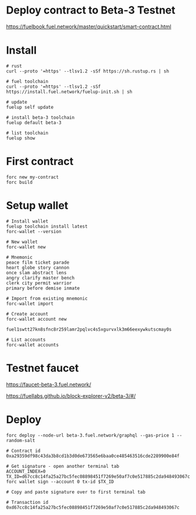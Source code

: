 # Deploy contract to Beta-3 Testnet

https://fuelbook.fuel.network/master/quickstart/smart-contract.html

# Install

```shell
# rust
curl --proto '=https' --tlsv1.2 -sSf https://sh.rustup.rs | sh

# fuel toolchain
curl --proto '=https' --tlsv1.2 -sSf https://install.fuel.network/fuelup-init.sh | sh

# update
fuelup self update

# install beta-3 toolchain
fuelup default beta-3

# list toolchain
fuelup show
```

# First contract

```shell
forc new my-contract
forc build
```

# Setup wallet

```shell
# Install wallet
fuelup toolchain install latest
forc-wallet --version

# New wallet
forc-wallet new

# Mnemonic
peace film ticket parade
heart globe story cannon
once slam abstract lens
angry clarify master bench
clerk city permit warrior
primary before demise inmate

# Import from existing mnemonic
forc-wallet import

# Create account
forc-wallet account new

fuel1swtt27kn8sfnc8r259lamr2pqlvc4s5xgurvxlk3m66eexywkutscmay0s

# List accounts
forc-wallet accounts
```

# Testnet faucet

https://faucet-beta-3.fuel.network/

https://fuellabs.github.io/block-explorer-v2/beta-3/#/

# Deploy

```shell
forc deploy --node-url beta-3.fuel.network/graphql --gas-price 1 --random-salt

# Contract id
0xa29359df98c43da3b8cd1b3d0de673565e6baa0ce485463516cde2289900e84f

# Get signature - open another terminal tab
ACCOUNT_INDEX=0
TX_ID=d67cc8c14fa25a27bc5fec08898451f7269e50af7c0e517885c2da948493067c
forc wallet sign --account 0 tx-id $TX_ID

# Copy and paste signature over to first terminal tab

# Transaction id
0xd67cc8c14fa25a27bc5fec08898451f7269e50af7c0e517885c2da948493067c
```
